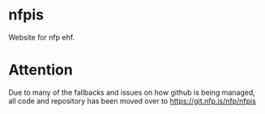 # nfpis
Website for nfp ehf.

# Attention

Due to many of the fallbacks and issues on how github is being managed, all code and repository has been moved over to https://git.nfp.is/nfp/nfpis
